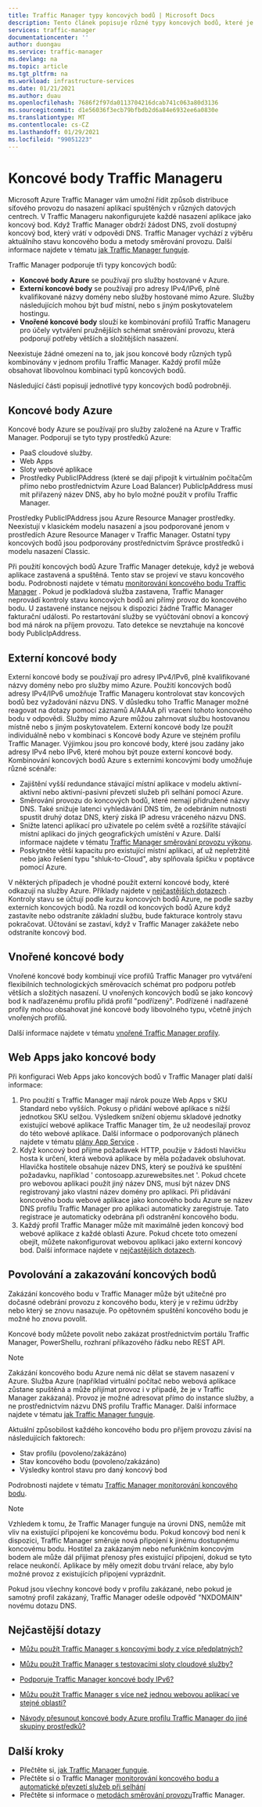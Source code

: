 ```yaml
---
title: Traffic Manager typy koncových bodů | Microsoft Docs
description: Tento článek popisuje různé typy koncových bodů, které je možné používat s Azure Traffic Manager
services: traffic-manager
documentationcenter: ''
author: duongau
ms.service: traffic-manager
ms.devlang: na
ms.topic: article
ms.tgt_pltfrm: na
ms.workload: infrastructure-services
ms.date: 01/21/2021
ms.author: duau
ms.openlocfilehash: 7686f2f97da0113704216dcab741c063a80d3136
ms.sourcegitcommit: d1e56036f3ecb79bfbdb2d6a84e6932ee6a0830e
ms.translationtype: MT
ms.contentlocale: cs-CZ
ms.lasthandoff: 01/29/2021
ms.locfileid: "99051223"
---
```

# <a name="traffic-manager-endpoints"></a>Koncové body Traffic Manageru

Microsoft Azure Traffic Manager vám umožní řídit způsob distribuce síťového provozu do nasazení aplikací spuštěných v různých datových centrech. V Traffic Manageru nakonfigurujete každé nasazení aplikace jako koncový bod. Když Traffic Manager obdrží žádost DNS, zvolí dostupný koncový bod, který vrátí v odpovědi DNS. Traffic Manager vychází z výběru aktuálního stavu koncového bodu a metody směrování provozu. Další informace najdete v tématu [jak Traffic Manager funguje](traffic-manager-how-it-works.md).

Traffic Manager podporuje tři typy koncových bodů:

* **Koncové body Azure** se používají pro služby hostované v Azure.
* **Externí koncové body** se používají pro adresy IPv4/IPv6, plně kvalifikované názvy domény nebo služby hostované mimo Azure. Služby následujících mohou být buď místní, nebo s jiným poskytovatelem hostingu.
* **Vnořené koncové body** slouží ke kombinování profilů Traffic Manageru pro účely vytváření pružnějších schémat směrování provozu, která podporují potřeby větších a složitějších nasazení.

Neexistuje žádné omezení na to, jak jsou koncové body různých typů kombinovány v jednom profilu Traffic Manager. Každý profil může obsahovat libovolnou kombinaci typů koncových bodů.

Následující části popisují jednotlivé typy koncových bodů podrobněji.

## <a name="azure-endpoints"></a>Koncové body Azure

Koncové body Azure se používají pro služby založené na Azure v Traffic Manager. Podporují se tyto typy prostředků Azure:

* PaaS cloudové služby.
* Web Apps
* Sloty webové aplikace
* Prostředky PublicIPAddress (které se dají připojit k virtuálním počítačům přímo nebo prostřednictvím Azure Load Balancer) PublicIpAddress musí mít přiřazený název DNS, aby ho bylo možné použít v profilu Traffic Manager.

Prostředky PublicIPAddress jsou Azure Resource Manager prostředky. Neexistují v klasickém modelu nasazení a jsou podporované jenom v prostředích Azure Resource Manager v Traffic Manager. Ostatní typy koncových bodů jsou podporovány prostřednictvím Správce prostředků i modelu nasazení Classic.

Při použití koncových bodů Azure Traffic Manager detekuje, když je webová aplikace zastavená a spuštěná. Tento stav se projeví ve stavu koncového bodu. Podrobnosti najdete v tématu [monitorování koncového bodu Traffic Manager](traffic-manager-monitoring.md#endpoint-and-profile-status) . Pokud je podkladová služba zastavena, Traffic Manager neprovádí kontroly stavu koncových bodů ani přímý provoz do koncového bodu. U zastavené instance nejsou k dispozici žádné Traffic Manager fakturační události. Po restartování služby se vyúčtování obnoví a koncový bod má nárok na příjem provozu. Tato detekce se nevztahuje na koncové body PublicIpAddress.

## <a name="external-endpoints"></a>Externí koncové body

Externí koncové body se používají pro adresy IPv4/IPv6, plně kvalifikované názvy domény nebo pro služby mimo Azure. Použití koncových bodů adresy IPv4/IPv6 umožňuje Traffic Manageru kontrolovat stav koncových bodů bez vyžadování názvu DNS. V důsledku toho Traffic Manager možné reagovat na dotazy pomocí záznamů A/AAAA při vracení tohoto koncového bodu v odpovědi. Služby mimo Azure můžou zahrnovat službu hostovanou místně nebo s jiným poskytovatelem. Externí koncové body lze použít individuálně nebo v kombinaci s Koncové body Azure ve stejném profilu Traffic Manager. Výjimkou jsou pro koncové body, které jsou zadány jako adresy IPv4 nebo IPv6, které mohou být pouze externí koncové body. Kombinování koncových bodů Azure s externími koncovými body umožňuje různé scénáře:

* Zajištění vyšší redundance stávající místní aplikace v modelu aktivní-aktivní nebo aktivní-pasivní převzetí služeb při selhání pomocí Azure. 
* Směrování provozu do koncových bodů, které nemají přidružené názvy DNS. Také snižuje latenci vyhledávání DNS tím, že odebráním nutnosti spustit druhý dotaz DNS, který získá IP adresu vráceného názvu DNS.
* Snižte latenci aplikací pro uživatele po celém světě a rozšíříte stávající místní aplikaci do jiných geografických umístění v Azure. Další informace najdete v tématu [Traffic Manager směrování provozu výkonu](traffic-manager-routing-methods.md#performance).
* Poskytněte větší kapacitu pro existující místní aplikaci, ať už nepřetržitě nebo jako řešení typu "shluk-to-Cloud", aby splňovala špičku v poptávce pomocí Azure.

V některých případech je vhodné použít externí koncové body, které odkazují na služby Azure. Příklady najdete v [nejčastějších dotazech](traffic-manager-faqs.md#traffic-manager-endpoints) . Kontroly stavu se účtují podle kurzu koncových bodů Azure, ne podle sazby externích koncových bodů. Na rozdíl od koncových bodů Azure když zastavíte nebo odstraníte základní službu, bude fakturace kontroly stavu pokračovat. Účtování se zastaví, když v Traffic Manager zakážete nebo odstraníte koncový bod.

## <a name="nested-endpoints"></a>Vnořené koncové body

Vnořené koncové body kombinují více profilů Traffic Manager pro vytváření flexibilních technologických směrovacích schémat pro podporu potřeb větších a složitých nasazení. U vnořených koncových bodů se jako koncový bod k nadřazenému profilu přidá profil "podřízený". Podřízené i nadřazené profily mohou obsahovat jiné koncové body libovolného typu, včetně jiných vnořených profilů. 

Další informace najdete v tématu [vnořené Traffic Manager profily](traffic-manager-nested-profiles.md).

## <a name="web-apps-as-endpoints"></a>Web Apps jako koncové body

Při konfiguraci Web Apps jako koncových bodů v Traffic Manager platí další informace:

1. Pro použití s Traffic Manager mají nárok pouze Web Apps v SKU Standard nebo vyšších. Pokusy o přidání webové aplikace s nižší jednotkou SKU selžou. Výsledkem snížení objemu skladové jednotky existující webové aplikace Traffic Manager tím, že už neodesílají provoz do této webové aplikace. Další informace o podporovaných plánech najdete v tématu [plány App Service](https://azure.microsoft.com/pricing/details/app-service/plans/) .
2. Když koncový bod přijme požadavek HTTP, použije v žádosti hlavičku hosta k určení, která webová aplikace by měla požadavek obsluhovat. Hlavička hostitele obsahuje název DNS, který se používá ke spuštění požadavku, například ' contosoapp.azurewebsites.net '. Pokud chcete pro webovou aplikaci použít jiný název DNS, musí být název DNS registrovaný jako vlastní název domény pro aplikaci. Při přidávání koncového bodu webové aplikace jako koncového bodu Azure se název DNS profilu Traffic Manager pro aplikaci automaticky zaregistruje. Tato registrace je automaticky odebrána při odstranění koncového bodu.
3. Každý profil Traffic Manager může mít maximálně jeden koncový bod webové aplikace z každé oblasti Azure. Pokud chcete toto omezení obejít, můžete nakonfigurovat webovou aplikaci jako externí koncový bod. Další informace najdete v [nejčastějších dotazech](traffic-manager-faqs.md#traffic-manager-endpoints).

## <a name="enabling-and-disabling-endpoints"></a>Povolování a zakazování koncových bodů

Zakázání koncového bodu v Traffic Manager může být užitečné pro dočasné odebrání provozu z koncového bodu, který je v režimu údržby nebo který se znovu nasazuje. Po opětovném spuštění koncového bodu je možné ho znovu povolit.

Koncové body můžete povolit nebo zakázat prostřednictvím portálu Traffic Manager, PowerShellu, rozhraní příkazového řádku nebo REST API.

> [!NOTE]
> Zakázání koncového bodu Azure nemá nic dělat se stavem nasazení v Azure. Služba Azure (například virtuální počítač nebo webová aplikace zůstane spuštěná a může přijímat provoz i v případě, že je v Traffic Manager zakázaná). Provoz je možné adresovat přímo do instance služby, a ne prostřednictvím názvu DNS profilu Traffic Manager. Další informace najdete v tématu [jak Traffic Manager funguje](traffic-manager-how-it-works.md).

Aktuální způsobilost každého koncového bodu pro příjem provozu závisí na následujících faktorech:

* Stav profilu (povoleno/zakázáno)
* Stav koncového bodu (povoleno/zakázáno)
* Výsledky kontrol stavu pro daný koncový bod

Podrobnosti najdete v tématu [Traffic Manager monitorování koncového bodu](traffic-manager-monitoring.md#endpoint-and-profile-status).

> [!NOTE]
> Vzhledem k tomu, že Traffic Manager funguje na úrovni DNS, nemůže mít vliv na existující připojení ke koncovému bodu. Pokud koncový bod není k dispozici, Traffic Manager směruje nová připojení k jinému dostupnému koncovému bodu. Hostitel za zakázaným nebo nefunkčním koncovým bodem ale může dál přijímat přenosy přes existující připojení, dokud se tyto relace neukončí. Aplikace by měly omezit dobu trvání relace, aby bylo možné provoz z existujících připojení vyprázdnit.

Pokud jsou všechny koncové body v profilu zakázané, nebo pokud je samotný profil zakázaný, Traffic Manager odešle odpověď "NXDOMAIN" novému dotazu DNS.

## <a name="faqs"></a>Nejčastější dotazy

* [Můžu použít Traffic Manager s koncovými body z více předplatných?](./traffic-manager-faqs.md#can-i-use-traffic-manager-with-endpoints-from-multiple-subscriptions)

* [Můžu použít Traffic Manager s testovacími sloty cloudové služby?](./traffic-manager-faqs.md#can-i-use-traffic-manager-with-cloud-service-staging-slots)

* [Podporuje Traffic Manager koncové body IPv6?](./traffic-manager-faqs.md#does-traffic-manager-support-ipv6-endpoints)

* [Můžu použít Traffic Manager s více než jednou webovou aplikací ve stejné oblasti?](./traffic-manager-faqs.md#can-i-use-traffic-manager-with-more-than-one-web-app-in-the-same-region)

* [Návody přesunout koncové body Azure profilu Traffic Manager do jiné skupiny prostředků?](./traffic-manager-faqs.md#how-do-i-move-my-traffic-manager-profiles-azure-endpoints-to-a-different-resource-group-or-subscription)

## <a name="next-steps"></a>Další kroky

* Přečtěte si, [jak Traffic Manager funguje](traffic-manager-how-it-works.md).
* Přečtěte si o Traffic Manager [monitorování koncového bodu a automatické převzetí služeb při selhání](traffic-manager-monitoring.md)
* Přečtěte si informace o [metodách směrování provozu](traffic-manager-routing-methods.md)Traffic Manager.